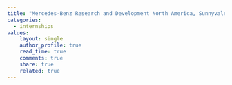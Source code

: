 ```yaml
---
title: "Mercedes-Benz Research and Development North America, Sunnyvale, CA"
categories: 
  - internships
values:
    layout: single
    author_profile: true
    read_time: true
    comments: true
    share: true
    related: true
---
```

